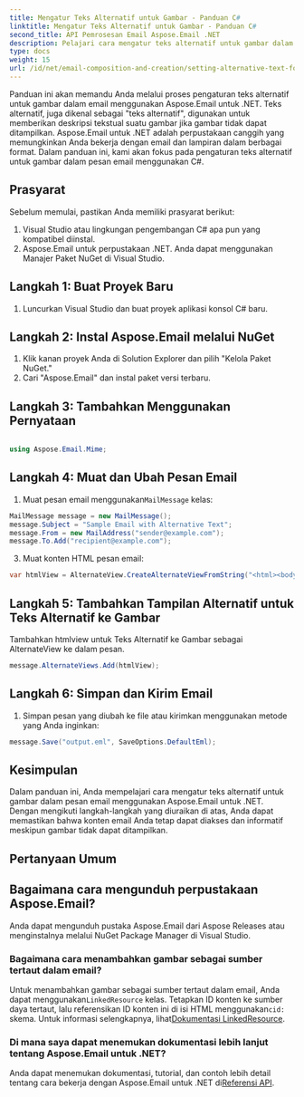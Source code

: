 ```yaml
---
title: Mengatur Teks Alternatif untuk Gambar - Panduan C#
linktitle: Mengatur Teks Alternatif untuk Gambar - Panduan C#
second_title: API Pemrosesan Email Aspose.Email .NET
description: Pelajari cara mengatur teks alternatif untuk gambar dalam email menggunakan Aspose.Email untuk .NET. Pastikan aksesibilitas dengan teks alternatif yang jelas. Dokumentasi dan kode disertakan.
type: docs
weight: 15
url: /id/net/email-composition-and-creation/setting-alternative-text-for-images-csharp-guide/
---
```


Panduan ini akan memandu Anda melalui proses pengaturan teks alternatif untuk gambar dalam email menggunakan Aspose.Email untuk .NET. Teks alternatif, juga dikenal sebagai "teks alternatif", digunakan untuk memberikan deskripsi tekstual suatu gambar jika gambar tidak dapat ditampilkan. Aspose.Email untuk .NET adalah perpustakaan canggih yang memungkinkan Anda bekerja dengan email dan lampiran dalam berbagai format. Dalam panduan ini, kami akan fokus pada pengaturan teks alternatif untuk gambar dalam pesan email menggunakan C#.

## Prasyarat

Sebelum memulai, pastikan Anda memiliki prasyarat berikut:

1. Visual Studio atau lingkungan pengembangan C# apa pun yang kompatibel diinstal.
2. Aspose.Email untuk perpustakaan .NET. Anda dapat menggunakan Manajer Paket NuGet di Visual Studio.

## Langkah 1: Buat Proyek Baru

1. Luncurkan Visual Studio dan buat proyek aplikasi konsol C# baru.

## Langkah 2: Instal Aspose.Email melalui NuGet

1. Klik kanan proyek Anda di Solution Explorer dan pilih "Kelola Paket NuGet."
2. Cari "Aspose.Email" dan instal paket versi terbaru.

## Langkah 3: Tambahkan Menggunakan Pernyataan

```csharp

using Aspose.Email.Mime;
```

## Langkah 4: Muat dan Ubah Pesan Email

1.  Muat pesan email menggunakan`MailMessage` kelas:

```csharp
MailMessage message = new MailMessage();
message.Subject = "Sample Email with Alternative Text";
message.From = new MailAddress("sender@example.com");
message.To.Add("recipient@example.com");
```

3. Muat konten HTML pesan email:

```csharp
var htmlView = AlternateView.CreateAlternateViewFromString("<html><body><img src='cid:logo.jpg' alt='Company Logo'></body></html>", null, "text/html");
```

## Langkah 5: Tambahkan Tampilan Alternatif untuk Teks Alternatif ke Gambar

Tambahkan htmlview untuk Teks Alternatif ke Gambar sebagai AlternateView ke dalam pesan. 
```csharp
message.AlternateViews.Add(htmlView);
```

## Langkah 6: Simpan dan Kirim Email

1. Simpan pesan yang diubah ke file atau kirimkan menggunakan metode yang Anda inginkan:

```csharp
message.Save("output.eml", SaveOptions.DefaultEml);
```

## Kesimpulan

Dalam panduan ini, Anda mempelajari cara mengatur teks alternatif untuk gambar dalam pesan email menggunakan Aspose.Email untuk .NET. Dengan mengikuti langkah-langkah yang diuraikan di atas, Anda dapat memastikan bahwa konten email Anda tetap dapat diakses dan informatif meskipun gambar tidak dapat ditampilkan.

## Pertanyaan Umum

## Bagaimana cara mengunduh perpustakaan Aspose.Email?

Anda dapat mengunduh pustaka Aspose.Email dari Aspose Releases atau menginstalnya melalui NuGet Package Manager di Visual Studio.

### Bagaimana cara menambahkan gambar sebagai sumber tertaut dalam email?

Untuk menambahkan gambar sebagai sumber tertaut dalam email, Anda dapat menggunakan`LinkedResource` kelas. Tetapkan ID konten ke sumber daya tertaut, lalu referensikan ID konten ini di isi HTML menggunakan`cid:` skema. Untuk informasi selengkapnya, lihat[Dokumentasi LinkedResource](https://reference.aspose.com/email/net/aspose.email/linkedresource/).
### Di mana saya dapat menemukan dokumentasi lebih lanjut tentang Aspose.Email untuk .NET?

 Anda dapat menemukan dokumentasi, tutorial, dan contoh lebih detail tentang cara bekerja dengan Aspose.Email untuk .NET di[Referensi API](https://reference.aspose.com/email/net/).